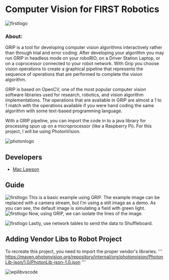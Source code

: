 
# Computer Vision for FIRST Robotics

![firstlogo](https://external-content.duckduckgo.com/iu/?u=https%3A%2F%2Fwww.team2052.com%2Fassets%2Fimages%2Ffirstlogo.jpg&f=1&nofb=1&ipt=745e90197c9d987d98c9c16be29742cae4314d2a01173d5948efc7dfe54381a5&ipo=images)

### About:
GRIP is a tool for developing computer vision algorithms interactively rather than through trial and error coding. After developing your algorithm you may run GRIP in headless mode on your roboRIO, on a Driver Station Laptop, or on a coprocessor connected to your robot network. With Grip you choose vision operations to create a graphical pipeline that represents the sequence of operations that are performed to complete the vision algorithm.

GRIP is based on OpenCV, one of the most popular computer vision software libraries used for research, robotics, and vision algorithm implementations. The operations that are available in GRIP are almost a 1 to 1 match with the operations available if you were hand coding the same algorithm with some text-based programming language.

With a GRIP pipeline, you can import the code in to a java library for processing spun up on a microprocessor (like a Raspberry Pi). For this project, I will be using PhotonVision. 

![photonlogo](https://photonvision.org/images/Logos/Header/PNG/PhotonVision-Header-noBG.png)

## Developers

- [Mac Lawson](https://mac-lawson.github.io)



## Guide
![firstlogo](https://i.postimg.cc/Df9qpyXH/Screen-Shot-2022-10-29-at-5-43-18-PM.png)
This is a basic example using GRIP. The example image can be replaced with a camera stream, but I'm using a still image as a demo. 
As you can see, the default image is simulating a field with green light. 
![firstlogo](https://i.postimg.cc/Rq5kF6Z2/Screen-Shot-2022-10-29-at-7-27-56-PM.png)
Now, using GRIP, we can isolate the lines of the image. 

![firstlogo](https://i.postimg.cc/6p7MS56v/Screen-Shot-2022-10-29-at-7-30-27-PM.png)
Lastly, use network tables to send the data to Shuffleboard. 


## Adding Vendor Libs to Robot Project
To recreate this project, you need to import the proper vendor's libraries. 
'''
https://maven.photonvision.org/repository/internal/org/photonvision/PhotonLib-json/1.0/PhotonLib-json-1.0.json
'''

![wpilibvscode](https://docs.photonvision.org/en/latest/_images/adding-offline-library.png)

